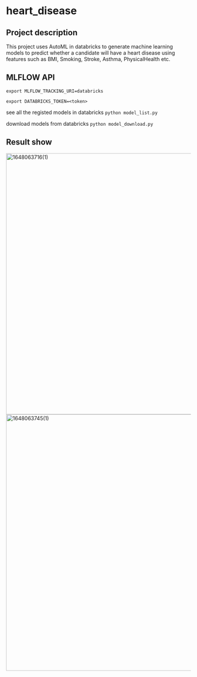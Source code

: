 # heart_disease

## Project description

This project uses AutoML in databricks to generate machine learning models to predict whether a candidate will have a heart disease using features such as BMI, Smoking, Stroke, Asthma, PhysicalHealth etc. 


## MLFLOW API
`export MLFLOW_TRACKING_URI=databricks`

`export DATABRICKS_TOKEN=<token>`

see all the registed models in databricks
`python model_list.py`

download models from databricks
`python model_download.py`

## Result show

<img width="711" alt="1648063716(1)" src="https://user-images.githubusercontent.com/76429734/159788525-4b419065-6567-4785-a458-8de7da7eb0c5.png">

<img width="698" alt="1648063745(1)" src="https://user-images.githubusercontent.com/76429734/159788556-b4216839-f299-4cbd-8afa-cfa166b352f1.png">
